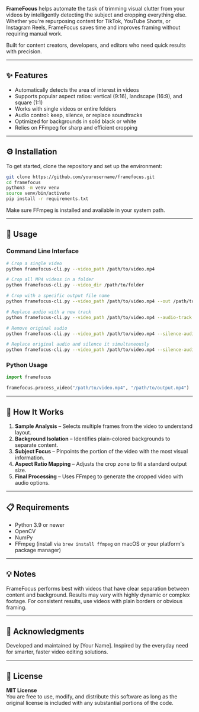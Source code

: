 **FrameFocus** helps automate the task of trimming visual clutter from your videos by intelligently detecting the subject and cropping everything else. Whether you're repurposing content for TikTok, YouTube Shorts, or Instagram Reels, FrameFocus saves time and improves framing without requiring manual work.

Built for content creators, developers, and editors who need quick results with precision.

---

## ✨ Features

- Automatically detects the area of interest in videos
- Supports popular aspect ratios: vertical (9:16), landscape (16:9), and square (1:1)
- Works with single videos or entire folders
- Audio control: keep, silence, or replace soundtracks
- Optimized for backgrounds in solid black or white
- Relies on FFmpeg for sharp and efficient cropping

---

## ⚙️ Installation

To get started, clone the repository and set up the environment:

```bash
git clone https://github.com/yourusername/framefocus.git
cd framefocus
python3 -m venv venv
source venv/bin/activate
pip install -r requirements.txt
```

Make sure FFmpeg is installed and available in your system path.

---

## 🚀 Usage

### Command Line Interface

```bash
# Crop a single video
python framefocus-cli.py --video_path /path/to/video.mp4

# Crop all MP4 videos in a folder
python framefocus-cli.py --video_dir /path/to/folder

# Crop with a specific output file name
python framefocus-cli.py --video_path /path/to/video.mp4 --out /path/to/output.mp4

# Replace audio with a new track
python framefocus-cli.py --video_path /path/to/video.mp4 --audio-track /path/to/audio.mp3 --audio-volume 0.4

# Remove original audio
python framefocus-cli.py --video_path /path/to/video.mp4 --silence-audio

# Replace original audio and silence it simultaneously
python framefocus-cli.py --video_path /path/to/video.mp4 --silence-audio --audio-track /path/to/audio.mp3 --audio-volume 0.5
```

### Python Usage

```python
import framefocus

framefocus.process_video("/path/to/video.mp4", "/path/to/output.mp4")
```

---

## 🧠 How It Works

1. **Sample Analysis** – Selects multiple frames from the video to understand layout.
2. **Background Isolation** – Identifies plain-colored backgrounds to separate content.
3. **Subject Focus** – Pinpoints the portion of the video with the most visual information.
4. **Aspect Ratio Mapping** – Adjusts the crop zone to fit a standard output size.
5. **Final Processing** – Uses FFmpeg to generate the cropped video with audio options.

---

## 📋 Requirements

- Python 3.9 or newer
- OpenCV
- NumPy
- FFmpeg (install via `brew install ffmpeg` on macOS or your platform's package manager)

---

## 💡 Notes

FrameFocus performs best with videos that have clear separation between content and background. Results may vary with highly dynamic or complex footage. For consistent results, use videos with plain borders or obvious framing.

---

## 🙌 Acknowledgments

Developed and maintained by [Your Name]. Inspired by the everyday need for smarter, faster video editing solutions.

---

## 📄 License

**MIT License**  
You are free to use, modify, and distribute this software as long as the original license is included with any substantial portions of the code.

